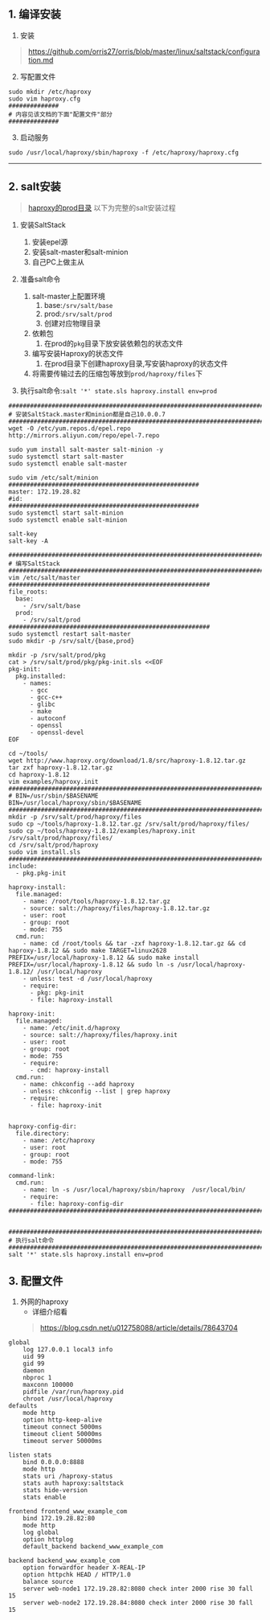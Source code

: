 ## 1. 编译安装
1. 安装
> https://github.com/orris27/orris/blob/master/linux/saltstack/configuration.md
2. 写配置文件
```
sudo mkdir /etc/haproxy
sudo vim haproxy.cfg
##############
# 内容见该文档的下面"配置文件"部分
##############
```
3. 启动服务
```
sudo /usr/local/haproxy/sbin/haproxy -f /etc/haproxy/haproxy.cfg
```

--------------------------------------

## 2. salt安装
> [haproxy的prod目录](https://github.com/orris27/orris/tree/master/linux/haproxy/prod-haproxy)
以下为完整的salt安装过程
1. 安装SaltStack
    1. 安装epel源
    2. 安装salt-master和salt-minion
    3. 自己PC上做主从
2. 准备salt命令
    
    1. salt-master上配置环境
        1. base:`/srv/salt/base`
        2. prod:`/srv/salt/prod`
        3. 创建对应物理目录
    2. 依赖包
        1. 在prod的`pkg`目录下放安装依赖包的状态文件
    3. 编写安装Haproxy的状态文件
        1. 在prod目录下创建haproxy目录,写安装haproxy的状态文件
    4. 将需要传输过去的压缩包等放到`prod/haproxy/files`下
3. 执行salt命令:`salt '*' state.sls haproxy.install env=prod`
 
```
##################################################################################################
# 安装SaltStack.master和minion都是自己10.0.0.7
##################################################################################################
wget -O /etc/yum.repos.d/epel.repo http://mirrors.aliyun.com/repo/epel-7.repo

sudo yum install salt-master salt-minion -y
sudo systemctl start salt-master
sudo systemctl enable salt-master

sudo vim /etc/salt/minion
#####################################################
master: 172.19.28.82
#id:
#####################################################
sudo systemctl start salt-minion
sudo systemctl enable salt-minion

salt-key
salt-key -A

##################################################################################################
# 编写SaltStack
##################################################################################################
vim /etc/salt/master
########################################################
file_roots:
  base:
    - /srv/salt/base
  prod:
    - /srv/salt/prod
########################################################
sudo systemctl restart salt-master
sudo mkdir -p /srv/salt/{base,prod}

mkdir -p /srv/salt/prod/pkg
cat > /srv/salt/prod/pkg/pkg-init.sls <<EOF
pkg-init:
  pkg.installed:
    - names:
      - gcc
      - gcc-c++
      - glibc
      - make
      - autoconf
      - openssl
      - openssl-devel
EOF

cd ~/tools/
wget http://www.haproxy.org/download/1.8/src/haproxy-1.8.12.tar.gz
tar zxf haproxy-1.8.12.tar.gz 
cd haproxy-1.8.12
vim examples/haproxy.init
##############################################################################
# BIN=/usr/sbin/$BASENAME
BIN=/usr/local/haproxy/sbin/$BASENAME
##############################################################################
mkdir -p /srv/salt/prod/haproxy/files
sudo cp ~/tools/haproxy-1.8.12.tar.gz /srv/salt/prod/haproxy/files/
sudo cp ~/tools/haproxy-1.8.12/examples/haproxy.init /srv/salt/prod/haproxy/files/
cd /srv/salt/prod/haproxy
sudo vim install.sls
##############################################################################
include:
  - pkg.pkg-init

haproxy-install:
  file.managed:
    - name: /root/tools/haproxy-1.8.12.tar.gz
    - source: salt://haproxy/files/haproxy-1.8.12.tar.gz
    - user: root
    - group: root
    - mode: 755
  cmd.run:
    - name: cd /root/tools && tar -zxf haproxy-1.8.12.tar.gz && cd haproxy-1.8.12 && sudo make TARGET=linux2628 PREFIX=/usr/local/haproxy-1.8.12 && sudo make install PREFIX=/usr/local/haproxy-1.8.12 && sudo ln -s /usr/local/haproxy-1.8.12/ /usr/local/haproxy
    - unless: test -d /usr/local/haproxy
    - require:
      - pkg: pkg-init
      - file: haproxy-install

haproxy-init:
  file.managed:
    - name: /etc/init.d/haproxy
    - source: salt://haproxy/files/haproxy.init
    - user: root
    - group: root
    - mode: 755
    - require:
      - cmd: haproxy-install
  cmd.run:
    - name: chkconfig --add haproxy
    - unless: chkconfig --list | grep haproxy
    - require:
      - file: haproxy-init


haproxy-config-dir:
  file.directory:
    - name: /etc/haproxy
    - user: root
    - group: root
    - mode: 755

command-link:
  cmd.run:
    - name: ln -s /usr/local/haproxy/sbin/haproxy  /usr/local/bin/
    - require:
      - file: haproxy-config-dir
##############################################################################


##################################################################################################
# 执行salt命令
##################################################################################################
salt '*' state.sls haproxy.install env=prod

```


## 3. 配置文件
1. 外网的haproxy
    + 详细介绍看
    > https://blog.csdn.net/u012758088/article/details/78643704
```
global
    log 127.0.0.1 local3 info
    uid 99
    gid 99
    daemon
    nbproc 1
    maxconn 100000
    pidfile /var/run/haproxy.pid
    chroot /usr/local/haproxy
defaults
    mode http
    option http-keep-alive
    timeout connect 5000ms
    timeout client 50000ms
    timeout server 50000ms

listen stats
    bind 0.0.0.0:8888
    mode http
    stats uri /haproxy-status
    stats auth haproxy:saltstack
    stats hide-version
    stats enable

frontend frontend_www_example_com
    bind 172.19.28.82:80
    mode http
    log global
    option httplog
    default_backend backend_www_example_com

backend backend_www_example_com
    option forwardfor header X-REAL-IP
    option httpchk HEAD / HTTP/1.0
    balance source
    server web-node1 172.19.28.82:8080 check inter 2000 rise 30 fall 15
    server web-node2 172.19.28.84:8080 check inter 2000 rise 30 fall 15
```
